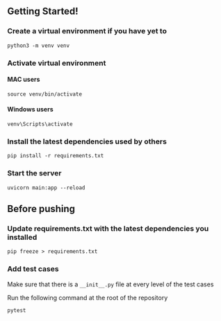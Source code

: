 ## Getting Started!

### Create a virtual environment if you have yet to
```
python3 -m venv venv
```

### Activate virtual environment 
#### MAC users
```
source venv/bin/activate
```

#### Windows users
```
venv\Scripts\activate
```

### Install the latest dependencies used by others
```
pip install -r requirements.txt
```

### Start the server
```
uvicorn main:app --reload
```

## Before pushing 

### Update requirements.txt with the latest dependencies you installed
```
pip freeze > requirements.txt
```

### Add test cases

Make sure that there is a `__init__.py` file at every level of the test cases 

Run the following command at the root of the repository

`pytest`
